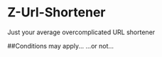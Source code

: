 # Z-Url-Shortener
Just your average overcomplicated URL shortener

##Conditions may apply...
...or not...
